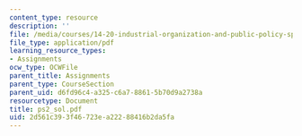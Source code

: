 ```yaml
---
content_type: resource
description: ''
file: /media/courses/14-20-industrial-organization-and-public-policy-spring-2003/2d561c393f46723ea22288416b2da5fa_ps2_sol.pdf
file_type: application/pdf
learning_resource_types:
- Assignments
ocw_type: OCWFile
parent_title: Assignments
parent_type: CourseSection
parent_uid: d6fd96c4-a325-c6a7-8861-5b70d9a2738a
resourcetype: Document
title: ps2_sol.pdf
uid: 2d561c39-3f46-723e-a222-88416b2da5fa
---
```

